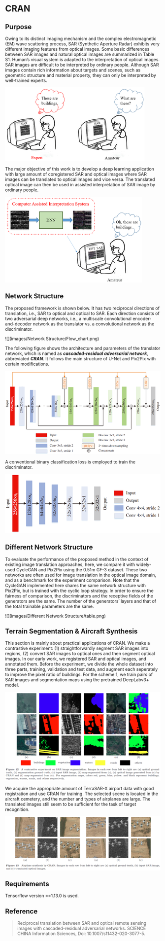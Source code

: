 # CRAN

## Purpose



Owing to its distinct imaging mechanism and the complex electromagnetic (EM) wave scattering process, SAR (Synthetic Aperture Radar) exhibits very different imaging features from optical images. Some basic differences between SAR images and natural optical images are summarized in Table S1. Human’s visual system is adapted to the interpretation of optical images. SAR images are difficult to be interpreted by ordinary people. Although SAR images contain rich information about targets and scenes, such as geometric structure and material property, they can only be interpreted by well-trained experts.

<img src="images/Purpose/background1.png" style="zoom:50%;" />

The major objective of this work is to develop a deep learning application with large amount of coregistered SAR and optical images where SAR images can be translated to optical images and vice versa. The translated optical image can then be used in assisted interpretation of SAR image by ordinary people.

<img src="images/Purpose/background2.png" style="zoom:50%;" />

## Network Structure

The proposed framework is shown below. It has two reciprocal directions of translation, i.e., SAR to optical and optical to SAR. Each direction consists of two adversarial deep networks, i.e., a multiscale convolutional encoder-and-decoder network as the translator vs. a convolutional network as the discriminator.

![](images/Network Structure/Flow_chart.png)

The following figure shows the architecture and parameters of the translator network, which is named as ***cascaded-residual adversarial network***, abbreviated ***CRAN***. It follows the main structure of U-Net and Pix2Pix with certain modifications.

<img src="images/Network Structure/translator.png" style="zoom:70%;" />

A conventional binary classification loss is employed to train the discriminator.

<img src="images/Network Structure/discriminator.png" style="zoom:80%;" />







## Different Network Structure

To evaluate the performance of the proposed method in the context of existing image translation approaches, here, we compare it with widely-used CycleGAN and Pix2Pix using the 0.51m GF-3 dataset. These two networks are often used for image translation in the optical image domain, and as a benchmark for the experiment comparison. Note that the CycleGAN implemented here shares the same network structure with Pix2Pix, but is trained with the cyclic loop strategy. In order to ensure the fairness of comparison, the discriminators and the receptive fields of the generators are the same. The number of the generators’ layers and that of the total trainable parameters are the same.

![](images/Different Network Structure/table.png)



## Terrain Segmentation & Aircraft Synthesis

This section is mainly about practical applications of CRAN. We make a contrastive experiment: (1) straightforwardly segment SAR images into regions, (2) convert SAR images to optical ones and then segment optical images. In our early work, we registered SAR and optical images, and annotated them. Before the experiment, we divide the whole dataset into three parts, training, validation and test data, and augment each seperately to improve the pixel ratio of buildings. For the scheme 1, we train pairs of SAR images and segmentation maps using the pretrained DeepLabv3+ model.

<img src="images/Terrain Segmentation & Aircraft Synthesis/segmentation.png" style="zoom:75%;" />

We acquire the appropriate amount of TerraSAR-X airport data with good registration and use CRAN for training. The selected scene is located in the aircraft cemetery, and
the number and types of airplanes are large. The translated images still seem to be sufficient for the task of target recognition.

<img src="images/Terrain Segmentation & Aircraft Synthesis/plane.png" style="zoom:75%;" />

## Requirements

Tensorflow version ==1.13.0 is used.

## Reference

> Reciprocal translation between SAR and optical remote sensing images with cascaded-residual adversarial networks. SCIENCE CHINA Information Sciences, Doi: 10.1007/s11432-020-3077-5.